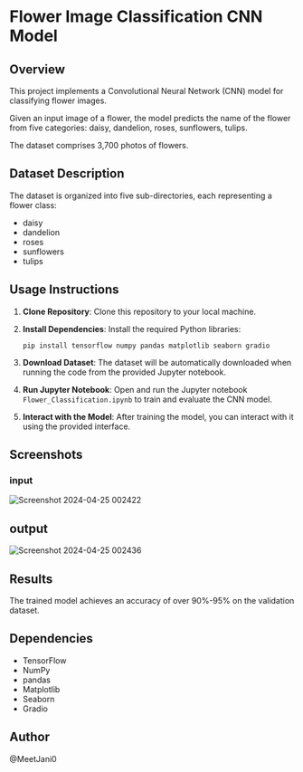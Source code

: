 # Flower Image Classification CNN Model
## Overview
This project implements a Convolutional Neural Network (CNN) model for classifying flower images. 

Given an input image of a flower, the model predicts the name of the flower from five categories: daisy, dandelion, roses, sunflowers, tulips.

The dataset comprises 3,700 photos of flowers.

## Dataset Description
The dataset is organized into five sub-directories, each representing a flower class:
- daisy
- dandelion
- roses
- sunflowers
- tulips

## Usage Instructions
1. **Clone Repository**: Clone this repository to your local machine.

2. **Install Dependencies**: Install the required Python libraries:
   ```
   pip install tensorflow numpy pandas matplotlib seaborn gradio
   ```

3. **Download Dataset**: The dataset will be automatically downloaded when running the code from the provided Jupyter notebook.

4. **Run Jupyter Notebook**: Open and run the Jupyter notebook `Flower_Classification.ipynb` to train and evaluate the CNN model.

5. **Interact with the Model**: After training the model, you can interact with it using the provided interface.

## Screenshots
### input
![Screenshot 2024-04-25 002422](https://github.com/MeetJani0/Flower_Classification/assets/164643104/2a1d4a0e-fed9-46b9-a75d-04fd3f4a6f56)
## output
![Screenshot 2024-04-25 002436](https://github.com/MeetJani0/Flower_Classification/assets/164643104/705b4a01-52d2-4674-8711-a90dde97dcb1)

## Results
The trained model achieves an accuracy of over 90%-95% on the validation dataset.

## Dependencies
- TensorFlow
- NumPy
- pandas
- Matplotlib
- Seaborn
- Gradio


## Author
@MeetJani0
